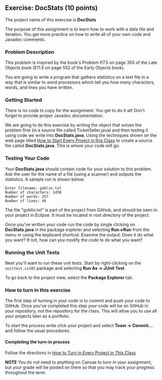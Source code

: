 ## Exercise: DocStats (10 points)

The project name of this exercise is **DocStats** 

The purpose of this assignment is to learn how to work with a data file and iteration. You get more practice on how to write all of your own code and Javadoc comments.

### Problem Description

This problem is inspired by the book's Problem P7.5 on page 355 of the Late Objects book (E11.5 on page 552 of the Early Objects book).

You are going to write a program that gathers statistics on a text file in a way that is similar to word processors which tell you how many characters, words, and lines you have written.

### Getting Started

There is no code to copy for the assignment. You get to do it all! Don't forget to provide proper Javadoc documentation.

We are going to do this exercise by writing the object that solves the problem first (in a source file called TicketSeller.java) and then testing it using code we write into **DocStats.java**. Using the techniques shown on the web page titled [How to Start Every Project in this Class](http://209.129.49.15:7990/projects/CS105F2016/repos/allan.knight/browse/HowToStartEveryProject.md) to create a source file called **DocStats.java**. This is where your code will go. 

### Testing Your Code

Your **DocStats.java** should contain code for your solution to this problem. Ask the user for the name of a file (using a scanner) and outputs the statistics. A sample run is shown below:

```
Enter filename: goblin.txt
Number of characters: 1450 
Number of words: 257
Number of lines: 49 
```

The file "goblin.txt" is part of the project from GitHub, and should be seen in your project in Eclipse. It must be located in root directory of the project.

Once you've written your code run the code by single clicking on **DocStats.java** in the package explorer and selecting **Run->Run** from the menu or using the keyboard shortcut. Examine the output. Does it do what you want? If not, how can you modify the code to do what you want?

### Running the Unit Tests

Next you'll want to run these unit tests. Start by right-clicking on the `unittest.cs105` package and selecting **Run As -> JUnit Test**. 

To go back to the project view, select the **Package Explorer** tab.

### How to turn in this exercise

The first step of turning in your code is to commit and push your code to GitHub. Once you've completed this step your code will be on GitHub in your repository, not the repository for the class. This will allow you to use all your projects later as a portfolio.

To start the process write click your project and select **Team -> Commit...** and follow the usual procedures.

#### Completing the turn-in process

Follow the directions in [How to Turn in Every Project in This Class](http://crowd.cs.sbcc.edu:7990/projects/CS105F2016/repos/allan.knight/browse/HowToTurnInEveryProjectInThisClass.md)

**NOTE** You do not need to anything on Canvas to turn-in your assignment, but your grade will be posted on there so that you may track your progress throughout the term.